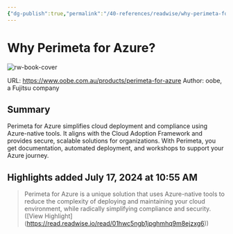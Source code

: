 ```yaml
---
{"dg-publish":true,"permalink":"/40-references/readwise/why-perimeta-for-azure/","tags":["rw/articles"]}
---
```


# Why Perimeta for Azure?

![rw-book-cover](http://static1.squarespace.com/static/63eaf396b7a84d23298711fa/t/6499327458d19e7c601bacbf/1687761524462/Social-share_oobe-logo.jpg?format=1500w)
  
URL: https://www.oobe.com.au/products/perimeta-for-azure
Author: oobe, a Fujitsu company

## Summary

Perimeta for Azure simplifies cloud deployment and compliance using Azure-native tools. It aligns with the Cloud Adoption Framework and provides secure, scalable solutions for organizations. With Perimeta, you get documentation, automated deployment, and workshops to support your Azure journey.

## Highlights added July 17, 2024 at 10:55 AM
>Perimeta for Azure is a unique solution that uses Azure-native tools to reduce the complexity of deploying and maintaining your cloud environment, while radically simplifying compliance and security. ([View Highlight] (https://read.readwise.io/read/01hwc5ngb1jpghmhq9m8ejzxg6))


